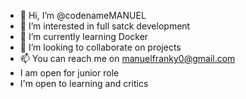 - 👋 Hi, I’m @codenameMANUEL
- 👀 I’m interested in full satck development 
- 🌱 I’m currently learning Docker
- 💞️ I’m looking to collaborate on projects
- 📫 You can reach me on manuelfranky0@gmail.com
- I am open for junior role
- I'm open to learning and critics

<!---
codenameMANUEL/codenameMANUEL is a ✨ special ✨ repository because its `README.md` (this file) appears on your GitHub profile.
You can click the Preview link to take a look at your changes.
--->
